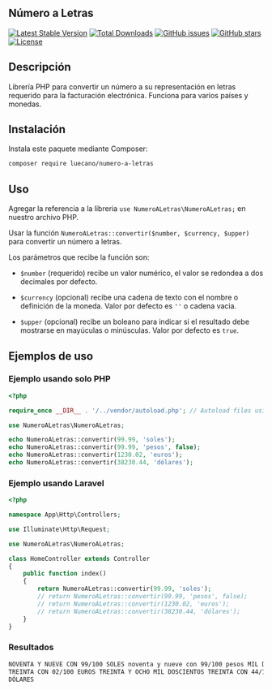 ## Número a Letras

[![Latest Stable Version](https://poser.pugx.org/luecano/numero-a-letras/v/stable)](https://packagist.org/packages/luecano/numero-a-letras)
[![Total Downloads](https://poser.pugx.org/luecano/numero-a-letras/downloads)](https://packagist.org/packages/luecano/numero-a-letras)
[![GitHub issues](https://img.shields.io/github/issues/luecano/numero-a-letras.svg)](https://github.com/luecano/numero-a-letras/issues)
[![GitHub stars](https://img.shields.io/github/stars/luecano/numero-a-letras.svg)](https://github.com/luecano/numero-a-letras/stargazers)
[![License](https://poser.pugx.org/luecano/numero-a-letras/license)](https://packagist.org/packages/luecano/numero-a-letras)

## Descripción

Librería PHP para convertir un número a su representación en letras requerido para la facturación electrónica. Funciona para varios países y monedas.

## Instalación

Instala este paquete mediante Composer:

```bash
composer require luecano/numero-a-letras
```

## Uso

Agregar la referencia a la libreria `use NumeroALetras\NumeroALetras;` en nuestro archivo PHP.

Usar la función `NumeroALetras::convertir($number, $currency, $upper)` para convertir un número a letras.

Los parámetros que recibe la función son:

- `$number` (requerido) recibe un valor numérico, el valor se redondea a dos decimales por defecto.

- `$currency` (opcional) recibe una cadena de texto con el nombre o definición de la moneda. Valor por defecto es `''` o cadena vacia.

- `$upper` (opcional) recibe un boleano para indicar si el resultado debe mostrarse en mayúculas o minúsculas. Valor por defecto es `true`.

## Ejemplos de uso

### Ejemplo usando solo PHP

```php
<?php

require_once __DIR__ . '/../vendor/autoload.php'; // Autoload files using Composer autoload

use NumeroALetras\NumeroALetras;

echo NumeroALetras::convertir(99.99, 'soles');
echo NumeroALetras::convertir(99.99, 'pesos', false);
echo NumeroALetras::convertir(1230.02, 'euros');
echo NumeroALetras::convertir(38230.44, 'dólares');
```

### Ejemplo usando Laravel

```php
<?php

namespace App\Http\Controllers;

use Illuminate\Http\Request;

use NumeroALetras\NumeroALetras;

class HomeController extends Controller
{
    public function index()
    {
        return NumeroALetras::convertir(99.99, 'soles');
        // return NumeroALetras::convertir(99.99, 'pesos', false);
        // return NumeroALetras::convertir(1230.02, 'euros');
        // return NumeroALetras::convertir(38230.44, 'dólares');
    }
}
```

### Resultados

```html
NOVENTA Y NUEVE CON 99/100 SOLES noventa y nueve con 99/100 pesos MIL DOSCIENTOS
TREINTA CON 02/100 EUROS TREINTA Y OCHO MIL DOSCIENTOS TREINTA CON 44/100
DÓLARES
```
